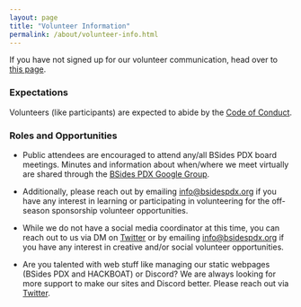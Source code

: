 ```yaml
---
layout: page
title: "Volunteer Information"
permalink: /about/volunteer-info.html
--- 
```


If you have not signed up for our volunteer communication, head over to [this page](../events/2024/volunteer). 

### Expectations
Volunteers (like participants) are expected to abide by the [Code of Conduct](./code-of-conduct.html). 

### Roles and Opportunities


* Public attendees are encouraged to attend any/all BSides PDX board meetings. Minutes and information about when/where we meet virtually are shared through the <a href="https://groups.google.com/forum/#!forum/bsidespdx">BSides PDX Google Group</a>.

* Additionally, please reach out by emailing info@bsidespdx.org if you have any interest in learning or participating in volunteering for the off-season sponsorship volunteer opportunities. 

* While we do not have a social media coordinator at this time, you can reach out to us via DM on <a href="https://twitter.com/bsidespdx">Twitter</a> or by emailing info@bsidespdx.org if you have any interest in creative and/or social volunteer opportunities.

* Are you talented with web stuff like managing our static webpages (BSides PDX and HACKBOAT) or Discord? We are always looking for more support to make our sites and Discord better. Please reach out via <a href="https://twitter.com/bsidespdx">Twitter</a>.

